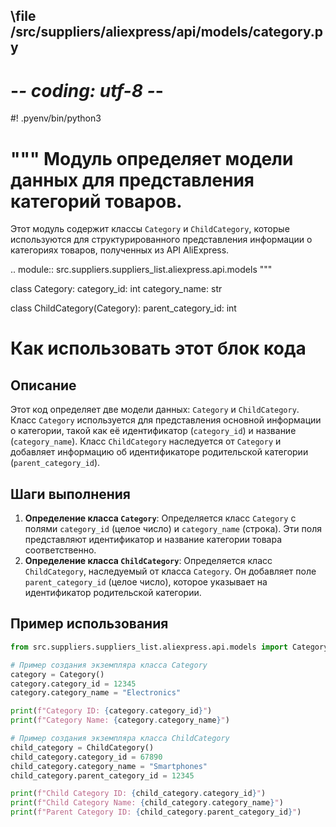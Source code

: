 ## \file /src/suppliers/aliexpress/api/models/category.py
# -*- coding: utf-8 -*-
#! .pyenv/bin/python3

"""
Модуль определяет модели данных для представления категорий товаров.
=====================================================================

Этот модуль содержит классы `Category` и `ChildCategory`, которые используются
для структурированного представления информации о категориях товаров,
полученных из API AliExpress.

 .. module:: src.suppliers.suppliers_list.aliexpress.api.models
"""


class Category:
    category_id: int
    category_name: str


class ChildCategory(Category):
    parent_category_id: int


Как использовать этот блок кода
=========================================================================================

Описание
-------------------------
Этот код определяет две модели данных: `Category` и `ChildCategory`. Класс `Category` используется для представления основной информации о категории, такой как её идентификатор (`category_id`) и название (`category_name`). Класс `ChildCategory` наследуется от `Category` и добавляет информацию об идентификаторе родительской категории (`parent_category_id`).

Шаги выполнения
-------------------------
1. **Определение класса `Category`**: Определяется класс `Category` с полями `category_id` (целое число) и `category_name` (строка). Эти поля представляют идентификатор и название категории товара соответственно.
2. **Определение класса `ChildCategory`**: Определяется класс `ChildCategory`, наследуемый от класса `Category`. Он добавляет поле `parent_category_id` (целое число), которое указывает на идентификатор родительской категории.

Пример использования
-------------------------

```python
from src.suppliers.suppliers_list.aliexpress.api.models import Category, ChildCategory

# Пример создания экземпляра класса Category
category = Category()
category.category_id = 12345
category.category_name = "Electronics"

print(f"Category ID: {category.category_id}")
print(f"Category Name: {category.category_name}")

# Пример создания экземпляра класса ChildCategory
child_category = ChildCategory()
child_category.category_id = 67890
child_category.category_name = "Smartphones"
child_category.parent_category_id = 12345

print(f"Child Category ID: {child_category.category_id}")
print(f"Child Category Name: {child_category.category_name}")
print(f"Parent Category ID: {child_category.parent_category_id}")